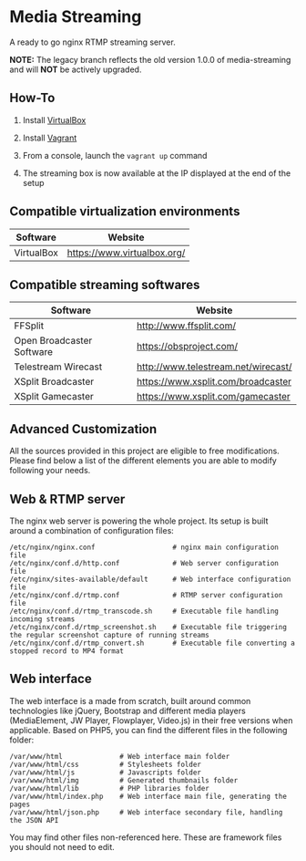 Media Streaming
=====

A ready to go nginx RTMP streaming server.

**NOTE:** The legacy branch reflects the old version 1.0.0 of media-streaming and will **NOT** be actively upgraded.

How-To
-----

1. Install [VirtualBox](http://www.virtualbox.org/)

1. Install [Vagrant](http://www.vagrantup.com/)

1. From a console, launch the `vagrant up` command

1. The streaming box is now available at the IP displayed at the end of the setup

Compatible virtualization environments
-----

| Software                  | Website                             |
|---------------------------|-------------------------------------|
| VirtualBox                | https://www.virtualbox.org/         |

Compatible streaming softwares
-----

| Software                  | Website                             |
|---------------------------|-------------------------------------|
| FFSplit                   | http://www.ffsplit.com/             |
| Open Broadcaster Software | https://obsproject.com/             |
| Telestream Wirecast       | http://www.telestream.net/wirecast/ |
| XSplit Broadcaster        | https://www.xsplit.com/broadcaster  |
| XSplit Gamecaster         | https://www.xsplit.com/gamecaster   |

Advanced Customization
-----

All the sources provided in this project are eligible to free modifications. Please find below a list of the different elements you are able to modify following your needs.

Web & RTMP server
-----

The nginx web server is powering the whole project. Its setup is built around a combination of configuration files:
```
/etc/nginx/nginx.conf                   # nginx main configuration file
/etc/nginx/conf.d/http.conf             # Web server configuration file
/etc/nginx/sites-available/default      # Web interface configuration file
/etc/nginx/conf.d/rtmp.conf             # RTMP server configuration file
/etc/nginx/conf.d/rtmp_transcode.sh     # Executable file handling incoming streams
/etc/nginx/conf.d/rtmp_screenshot.sh    # Executable file triggering the regular screenshot capture of running streams
/etc/nginx/conf.d/rtmp_convert.sh       # Executable file converting a stopped record to MP4 format
```

Web interface
-----

The web interface is a made from scratch, built around common technologies like jQuery, Bootstrap and different media players (MediaElement, JW Player, Flowplayer, Video.js) in their free versions when applicable. Based on PHP5, you can find the different files in the following folder:

```
/var/www/html              # Web interface main folder
/var/www/html/css          # Stylesheets folder
/var/www/html/js           # Javascripts folder
/var/www/html/img          # Generated thumbnails folder
/var/www/html/lib          # PHP libraries folder
/var/www/html/index.php    # Web interface main file, generating the pages
/var/www/html/json.php     # Web interface secondary file, handling the JSON API
```
You may find other files non-referenced here. These are framework files you should not need to edit.
